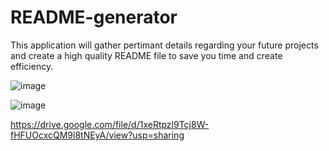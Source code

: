 # README-generator

This application will gather pertimant details regarding your future projects and create a high quality README file to save you time and create efficiency.

![image](https://user-images.githubusercontent.com/87501948/141697688-ef1ee733-3f61-494d-8c14-a19bbb822c43.png)

![image](https://user-images.githubusercontent.com/87501948/141697713-a80e0e36-ae3a-454c-9fb0-5675349075eb.png)



https://drive.google.com/file/d/1xeRtpzl9Tcj8W-fHFUOcxcQM9l8tNEyA/view?usp=sharing

